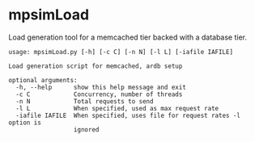 # mpsimLoad
Load generation tool for a memcached tier backed with a database tier.
```
usage: mpsimLoad.py [-h] [-c C] [-n N] [-l L] [-iafile IAFILE]

Load generation script for memcached, ardb setup

optional arguments:
  -h, --help      show this help message and exit
  -c C            Concurrency, number of threads
  -n N            Total requests to send
  -l L            When specified, used as max request rate
  -iafile IAFILE  When specified, uses file for request rates -l option is
                  ignored
```
